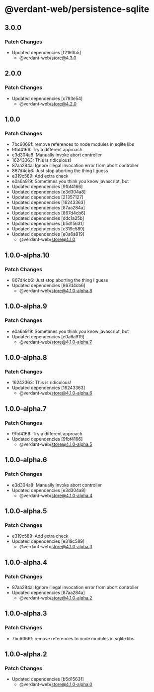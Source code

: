 # @verdant-web/persistence-sqlite

## 3.0.0

### Patch Changes

- Updated dependencies [f2193b5]
  - @verdant-web/store@4.3.0

## 2.0.0

### Patch Changes

- Updated dependencies [c793e54]
  - @verdant-web/store@4.2.0

## 1.0.0

### Patch Changes

- 7bc6069f: remove references to node modules in sqlite libs
- 9fbf4166: Try a different approach
- e3d304a8: Manually invoke abort controller
- 16243363: This is ridiculous!
- 87aa284a: Ignore illegal invocation error from abort controller
- 867d4cb6: Just stop aborting the thing I guess
- e319c589: Add extra check
- e0a6a919: Sometimes you think you know javascript, but
- Updated dependencies [9fbf4166]
- Updated dependencies [e3d304a8]
- Updated dependencies [21357127]
- Updated dependencies [16243363]
- Updated dependencies [87aa284a]
- Updated dependencies [867d4cb6]
- Updated dependencies [ddc1a25b]
- Updated dependencies [b5d15631]
- Updated dependencies [e319c589]
- Updated dependencies [e0a6a919]
  - @verdant-web/store@4.1.0

## 1.0.0-alpha.10

### Patch Changes

- 867d4cb6: Just stop aborting the thing I guess
- Updated dependencies [867d4cb6]
  - @verdant-web/store@4.1.0-alpha.8

## 1.0.0-alpha.9

### Patch Changes

- e0a6a919: Sometimes you think you know javascript, but
- Updated dependencies [e0a6a919]
  - @verdant-web/store@4.1.0-alpha.7

## 1.0.0-alpha.8

### Patch Changes

- 16243363: This is ridiculous!
- Updated dependencies [16243363]
  - @verdant-web/store@4.1.0-alpha.6

## 1.0.0-alpha.7

### Patch Changes

- 9fbf4166: Try a different approach
- Updated dependencies [9fbf4166]
  - @verdant-web/store@4.1.0-alpha.5

## 1.0.0-alpha.6

### Patch Changes

- e3d304a8: Manually invoke abort controller
- Updated dependencies [e3d304a8]
  - @verdant-web/store@4.1.0-alpha.4

## 1.0.0-alpha.5

### Patch Changes

- e319c589: Add extra check
- Updated dependencies [e319c589]
  - @verdant-web/store@4.1.0-alpha.3

## 1.0.0-alpha.4

### Patch Changes

- 87aa284a: Ignore illegal invocation error from abort controller
- Updated dependencies [87aa284a]
  - @verdant-web/store@4.1.0-alpha.2

## 1.0.0-alpha.3

### Patch Changes

- 7bc6069f: remove references to node modules in sqlite libs

## 1.0.0-alpha.2

### Patch Changes

- Updated dependencies [b5d15631]
  - @verdant-web/store@4.1.0-alpha.0
